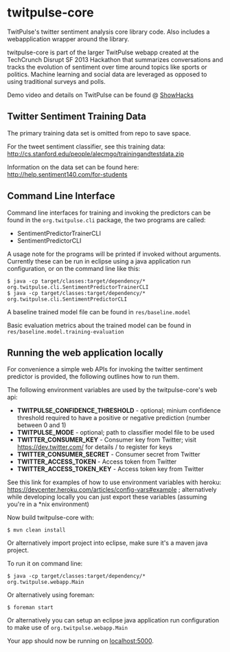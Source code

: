 twitpulse-core
==============

TwitPulse's twitter sentiment analysis core library code. Also includes a webapplication wrapper around the library. 

twitpulse-core is part of the larger TwitPulse webapp created at the TechCrunch Disrupt SF 2013 Hackathon that summarizes conversations and tracks the evolution of sentiment over time around topics like sports or politics. Machine learning and social data are leveraged as opposed to using traditional surveys and polls.

Demo video and details on TwitPulse can be found @ [ShowHacks](http://www.showhacks.com/projects/5260c09f92dbaf0200000004)

## Twitter Sentiment Training Data

The primary training data set is omitted from repo to save space. 

For the tweet sentiment classifier, see this training data:
http://cs.stanford.edu/people/alecmgo/trainingandtestdata.zip

Information on the data set can be found here:
http://help.sentiment140.com/for-students

## Command Line Interface

Command line interfaces for training and invoking the predictors can be found in the `org.twitpulse.cli` package, the two programs are called:
* SentimentPredictorTrainerCLI
* SentimentPredictorCLI

A usage note for the programs will be printed if invoked without arguments. Currently these can be run in eclipse using a java application run configuration, or on the command line like this:
    
    $ java -cp target/classes:target/dependency/* org.twitpulse.cli.SentimentPredictorTrainerCLI
    $ java -cp target/classes:target/dependency/* org.twitpulse.cli.SentimentPredictorCLI
    
A baseline trained model file can be found in `res/baseline.model`

Basic evaluation metrics about the trained model can be found in `res/baseline.model.training-evaluation`

## Running the web application locally

For convenience a simple web APIs for invoking the twitter sentiment predictor is provided, the following outlines how to run them.

The following environment variables are used by the twitpulse-core's web api:

- **TWITPULSE\_CONFIDENCE\_THRESHOLD** - optional; minium confidence threshold required to have a positive or negative prediction (number between 0 and 1)
- **TWITPULSE\_MODE** - optional; path to classifier model file to be used
- **TWITTER\_CONSUMER\_KEY** -  Consumer key from Twitter; visit https://dev.twitter.com/ for details / to register for keys
- **TWITTER\_CONSUMER\_SECRET** - Consumer secret from Twitter
- **TWITTER\_ACCESS\_TOKEN** - Access token from Twitter
- **TWITTER\_ACCESS\_TOKEN\_KEY** - Access token key from Twitter

See this link for examples of how to use environment variables with heroku: https://devcenter.heroku.com/articles/config-vars#example ; alternatively while developing locally you can just export these variables (assuming you're in a *nix environment)


Now build twitpulse-core with:

    $ mvn clean install
    
Or alternatively import project into eclipse, make sure it's a maven java project.


To run it on command line:

    $ java -cp target/classes:target/dependency/* org.twitpulse.webapp.Main

Or alternatively using foreman:

    $ foreman start
   
Or alternatively you can setup an eclipse java application run configuration to make use of `org.twitpulse.webapp.Main`


Your app should now be running on [localhost:5000](http://localhost:5000/).
